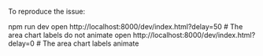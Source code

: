 To reproduce the issue:

npm run dev
open http://localhost:8000/dev/index.html?delay=50 # The area chart labels do not animate
open http://localhost:8000/dev/index.html?delay=0 # The area chart labels animate
